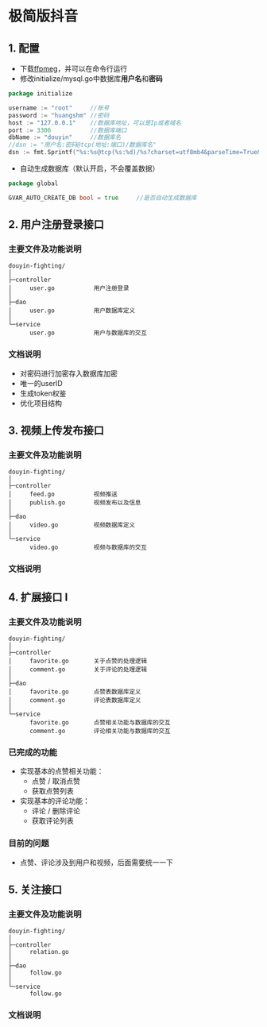# 极简版抖音
## 1. 配置
- 下载[ffpmeg](https://ffmpeg.org/)，并可以在命令行运行
- 修改initialize/mysql.go中数据库**用户名**和**密码**
```go
package initialize

username := "root"     //账号
password := "huangshm" //密码
host := "127.0.0.1"    //数据库地址，可以是Ip或者域名
port := 3306           //数据库端口
dbName := "douyin"     //数据库名
//dsn := "用户名:密码@tcp(地址:端口)/数据库名"
dsn := fmt.Sprintf("%s:%s@tcp(%s:%d)/%s?charset=utf8mb4&parseTime=True&loc=Local", username, password, host, port, dbName)
```
- 自动生成数据库（默认开启，不会覆盖数据）
```go
package global

GVAR_AUTO_CREATE_DB bool = true     //是否自动生成数据库
```

## 2. 用户注册登录接口

### 主要文件及功能说明
```
douyin-fighting/
│
├─controller
│     user.go           用户注册登录
│
├─dao
│     user.go           用户数据库定义
│
└─service
      user.go           用户与数据库的交互
```
### 文档说明
- 对密码进行加密存入数据库加密
- 唯一的userID
- 生成token权鉴
- 优化项目结构

## 3. 视频上传发布接口

### 主要文件及功能说明
```
douyin-fighting/
│
├─controller
│     feed.go           视频推送
│     publish.go        视频发布以及信息
│
├─dao
│     video.go          视频数据库定义
│
└─service
      video.go          视频与数据库的交互
```
### 文档说明

## 4. 扩展接口 I

### 主要文件及功能说明

``` 
douyin-fighting/
│
├─controller
│     favorite.go		关于点赞的处理逻辑
│     comment.go		关于评论的处理逻辑
│
├─dao
│     favorite.go		点赞表数据库定义
│     comment.go		评论表数据库定义
│
└─service
      favorite.go		点赞相关功能与数据库的交互
      comment.go		评论相关功能与数据库的交互
```

### 已完成的功能

- 实现基本的点赞相关功能：
    - 点赞 / 取消点赞
    - 获取点赞列表
- 实现基本的评论功能：
    - 评论 / 删除评论
    - 获取评论列表

### 目前的问题

- 点赞、评论涉及到用户和视频，后面需要统一一下

## 5. 关注接口

### 主要文件及功能说明
```
douyin-fighting/
│
├─controller
│     relation.go
│
├─dao
│     follow.go
│
└─service
      follow.go
```
### 文档说明